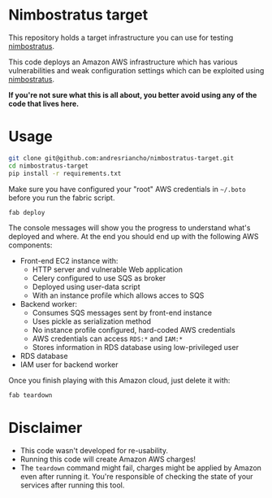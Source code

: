 Nimbostratus target
===================

This repository holds a target infrastructure you can use for testing [nimbostratus](https://github.com/andresriancho/nimbostratus).

This code deploys an Amazon AWS infrastructure which has various vulnerabilities and weak configuration settings which 
can be exploited using [nimbostratus](https://github.com/andresriancho/nimbostratus).

**If you're not sure what this is all about, you better avoid using any of the code that lives here.**

Usage
=====

```bash
git clone git@github.com:andresriancho/nimbostratus-target.git
cd nimbostratus-target
pip install -r requirements.txt
```

Make sure you have configured your "root" AWS credentials in `~/.boto` before you run the fabric script.


```bash
fab deploy
```

The console messages will show you the progress to understand what's deployed and where.
At the end you should end up with the following AWS components:

 * Front-end EC2 instance with:
   * HTTP server and vulnerable Web application
   * Celery configured to use SQS as broker
   * Deployed using user-data script
   * With an instance profile which allows acces to SQS
 * Backend worker:
   * Consumes SQS messages sent by front-end instance
   * Uses pickle as serialization method
   * No instance profile configured, hard-coded AWS credentials
   * AWS credentials can access `RDS:*` and `IAM:*`
   * Stores information in RDS database using low-privileged user
 * RDS database
 * IAM user for backend worker

Once you finish playing with this Amazon cloud, just delete it with:

```bash
fab teardown
```


Disclaimer
==========

 * This code wasn't developed for re-usability.
 * Running this code will create Amazon AWS charges!
 * The `teardown` command might fail, charges might be applied by Amazon even after running it. You're responsible of checking the state of your services after running this tool.
